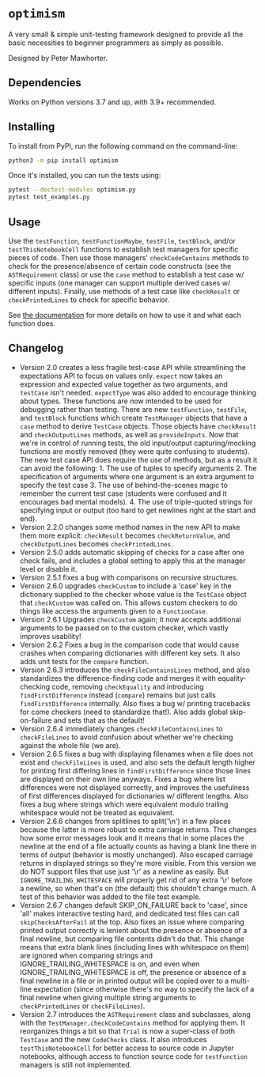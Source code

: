 # `optimism`

A very small & simple unit-testing framework designed to provide all the
basic necessities to beginner programmers as simply as possible.

Designed by Peter Mawhorter.


## Dependencies

Works on Python versions 3.7 and up, with 3.9+ recommended.


## Installing

To install from PyPI, run the following command on the command-line:

```sh
python3 -m pip install optimism
```

Once it's installed, you can run the tests using:

```sh
pytest --doctest-modules optimism.py
pytest test_examples.py
```

## Usage

Use the `testFunction`, `testFunctionMaybe`, `testFile`, `testBlock`,
and/or `testThisNotebookCell` functions to establish test managers for
specific pieces of code. Then use those managers' `checkCodeContains`
methods to check for the presence/absence of certain code constructs (see
the `ASTRequirement` class) or use the `case` method to establish a test
case w/ specific inputs (one manager can support multiple derived cases
w/ different inputs). Finally, use methods of a test case like
`checkResult` or `checkPrintedLines` to check for specific behavior.

See
[the documentation](https://cs.wellesley.edu/~pmwh/optimism/docs/optimism)
for more details on how to use it and what each function does.

## Changelog

- Version 2.0 creates a less fragile test-case API while streamlining the
  expectations API to focus on values only. `expect` now takes an
  expression and expected value together as two arguments, and `testCase`
  isn't needed. `expectType` was also added to encourage thinking about
  types. These functions are now intended to be used for debugging rather
  than testing. There are new `testFunction`, `testFile`, and `testBlock`
  functions which create `TestManager` objects that have a `case` method
  to derive `TestCase` objects. Those objects have `checkResult` and
  `checkOutputLines` methods, as well as `provideInputs`. Now that we're
  in control of running tests, the old input/output capturing/mocking
  functions are mostly removed (they were quite confusing to students).
  The new test case API does require the use of methods, but as a result
  it can avoid the following:
      1. The use of tuples to specify arguments
      2. The specification of arguments where one argument is an extra
         argument to specify the test case
      3. The use of behind-the-scenes magic to remember the current test
         case (students were confused and it encourages bad mental
         models).
      4. The use of triple-quoted strings for specifying input or output
         (too hard to get newlines right at the start and end).
- Version 2.2.0 changes some method names in the new API to make them
  more explicit: `checkResult` becomes `checkReturnValue`, and
  `checkOutputLines` becomes `checkPrintedLines`.
- Version 2.5.0 adds automatic skipping of checks for a case after one
  check fails, and includes a global setting to apply this at the manager
  level or disable it.
- Version 2.5.1 fixes a bug with comparisons on recursive structures.
- Version 2.6.0 upgrades `checkCustom` to include a 'case' key in the
  dictionary supplied to the checker whose value is the `TestCase` object
  that `checkCustom` was called on. This allows custom checkers to do
  things like access the arguments given to a `FunctionCase`.
- Version 2.6.1 Upgrades `checkCustom` again; it now accepts additional
  arguments to be passed on to the custom checker, which vastly improves
  usability!
- Version 2.6.2 Fixes a bug in the comparison code that would cause
  crashes when comparing dictionaries with different key sets. It also
  adds unit tests for the `compare` function.
- Version 2.6.3 introduces the `checkFileContainsLines` method, and also
  standardizes the difference-finding code and merges it with
  equality-checking code, removing `checkEquality` and introducing
  `findFirstDifference` instead (`compare`) remains but just calls
  `findFirstDifference` internally. Also fixes a bug w/ printing
  tracebacks for come checkers (need to standardize that!). Also adds
  global skip-on-failure and sets that as the default!
- Version 2.6.4 immediately changes `checkFileContainsLines` to
  `checkFileLines` to avoid confusion about whether we're checking
  against the whole file (we are).
- Version 2.6.5 fixes a bug with displaying filenames when a file does
  not exist and `checkFileLines` is used, and also sets the default
  length higher for printing first differing lines in
  `findFirstDifference` since those lines are displayed on their own line
  anyways. Fixes a bug where list differences were not displayed
  correctly, and improves the usefulness of first differences displayed
  for dictionaries w/ different lengths. Also fixes a bug where strings
  which were equivalent modulo trailing whitespace would not be treated
  as equivalent.
- Version 2.6.6 changes from splitlines to split('\\n') in a few places
  because the latter is more robust to extra carriage returns. This
  changes how some error messages look and it means that in some places
  the newline at the end of a file actually counts as having a blank line
  there in terms of output (behavior is mostly unchanged). Also escaped
  carriage returns in displayed strings so they're more visible. From
  this version we do NOT support files that use just '\\r' as a newline
  as easily. But `IGNORE_TRAILING_WHITESPACE` will properly get rid of
  any extra '\\r' before a newline, so when that's on (the default) this
  shouldn't change much. A test of this behavior was added to the file
  test example.
- Version 2.6.7 changes default SKIP_ON_FAILURE back to 'case', since
  'all' makes interactive testing hard, and dedicated test files can call
  `skipChecksAfterFail` at the top. Also fixes an issue where comparing
  printed output correctly is lenient about the presence or absence of a
  final newline, but comparing file contents didn't do that. This change
  means that extra blank lines (including lines with whitespace on them)
  are ignored when comparing strings and IGNORE_TRAILING_WHITESPACE is
  on, and even when IGNORE_TRAILING_WHITESPACE is off, the presence or
  absence of a final newline in a file or in printed output will be
  copied over to a multi-line expectation (since otherwise there's no way
  to specify the lack of a final newline when giving multiple string
  arguments to `checkPrintedLines` or `checkFileLines`).
- Version 2.7 introduces the `ASTRequirement` class and subclasses, along
  with the `TestManager.checkCodeContains` method for applying them. It
  reorganizes things a bit so that `Trial` is now a super-class of both
  `TestCase` and the new `CodeChecks` class. It also introduces
  `testThisNotebookCell` for better access to source code in Jupyter
  notebooks, although access to function source code for `testFunction`
  managers is still not implemented.
